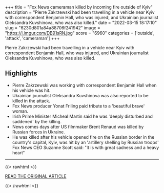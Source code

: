 +++
title = "Fox News cameraman killed by incoming fire outside of Kyiv"
description = "Pierre Zakrzewski had been travelling in a vehicle near Kyiv with correspondent Benjamin Hall, who was injured, and Ukrainian journalist Oleksandra Kuvshinova, who was also killed."
date = "2022-03-15 18:17:10"
slug = "6230d801a84a88706f241942"
image = "https://i.imgur.com/DB91sRN.jpg"
score = "6960"
categories = ['outside', 'attack', 'cameraman']
+++

Pierre Zakrzewski had been travelling in a vehicle near Kyiv with correspondent Benjamin Hall, who was injured, and Ukrainian journalist Oleksandra Kuvshinova, who was also killed.

## Highlights

- Pierre Zakrzewski was working with correspondent Benjamin Hall when his vehicle was hit.
- Ukrainian journalist Oleksandra Kuvshinova was also reported to be killed in the attack.
- Fox News producer Yonat Friling paid tribute to a 'beautiful brave' woman.
- Irish Prime Minister Micheal Martin said he was 'deeply disturbed and saddened' by the killing.
- News comes days after US filmmaker Brent Renaud was killed by Russian forces in Ukraine.
- He was killed after his vehicle opened fire on the Russian border in the country's capital, Kyiv, was hit by an 'artillery shelling by Russian troops' Fox News CEO Suzanne Scott said: "It is with great sadness and a heavy heart"

---

{{< rawhtml >}}
  <p class="article-category">
    <a target="_blank" href="https://news.sky.com/story/ukraine-war-fox-news-cameraman-killed-by-incoming-fire-outside-of-kyiv-12566885">READ THE ORIGINAL ARTICLE</a>
  </p>
{{< /rawhtml >}}
